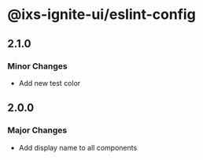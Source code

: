 # @ixs-ignite-ui/eslint-config

## 2.1.0

### Minor Changes

- Add new test color

## 2.0.0

### Major Changes

- Add display name to all components
